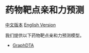 # 药物靶点亲和力预测

[中文版本](./README_cn.md) [English Version](./README.md)

我们提供以下药物靶点亲和力预测模型。

* [GraphDTA](./graph_dta/README_cn.md)
